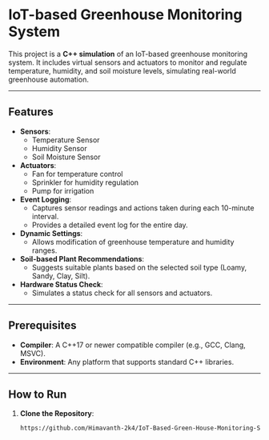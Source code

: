 # IoT-based Greenhouse Monitoring System

This project is a **C++ simulation** of an IoT-based greenhouse monitoring system. 
It includes virtual sensors and actuators to monitor and regulate temperature, humidity, and soil moisture levels, simulating real-world greenhouse automation.

---

## Features
- **Sensors**:
  - Temperature Sensor
  - Humidity Sensor
  - Soil Moisture Sensor
- **Actuators**:
  - Fan for temperature control
  - Sprinkler for humidity regulation
  - Pump for irrigation
- **Event Logging**:
  - Captures sensor readings and actions taken during each 10-minute interval.
  - Provides a detailed event log for the entire day.
- **Dynamic Settings**:
  - Allows modification of greenhouse temperature and humidity ranges.
- **Soil-based Plant Recommendations**:
  - Suggests suitable plants based on the selected soil type (Loamy, Sandy, Clay, Silt).
- **Hardware Status Check**:
  - Simulates a status check for all sensors and actuators.

---

## Prerequisites
- **Compiler**: A C++17 or newer compatible compiler (e.g., GCC, Clang, MSVC).
- **Environment**: Any platform that supports standard C++ libraries.

---

## How to Run

1. **Clone the Repository**:
   ```bash
   https://github.com/Himavanth-2k4/IoT-Based-Green-House-Monitoring-System/blob/main/IoT%20based%20Greenhouse%20Monitoring%20System.cpp
